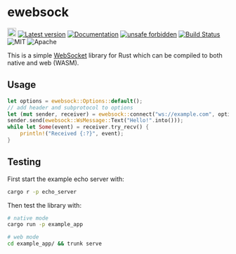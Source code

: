 # ewebsock

[<img alt="github" src="https://img.shields.io/badge/github-rerun_io/ewebsock-8da0cb?logo=github" height="20">](https://github.com/rerun-io/ewebsock)
[![Latest version](https://img.shields.io/crates/v/ewebsock.svg)](https://crates.io/crates/ewebsock)
[![Documentation](https://docs.rs/ewebsock/badge.svg)](https://docs.rs/ewebsock)
[![unsafe forbidden](https://img.shields.io/badge/unsafe-forbidden-success.svg)](https://github.com/rust-secure-code/safety-dance/)
[![Build Status](https://github.com/rerun-io/ewebsock/workflows/CI/badge.svg)](https://github.com/rerun-io/ewebsock/actions?workflow=CI)
![MIT](https://img.shields.io/badge/license-MIT-blue.svg)
![Apache](https://img.shields.io/badge/license-Apache-blue.svg)

This is a simple [WebSocket](https://en.wikipedia.org/wiki/WebSocket) library for Rust which can be compiled to both native and web (WASM).

## Usage

``` rust
let options = ewebsock::Options::default();
// add header and subprotocol to options
let (mut sender, receiver) = ewebsock::connect("ws://example.com", options).unwrap();
sender.send(ewebsock::WsMessage::Text("Hello!".into()));
while let Some(event) = receiver.try_recv() {
    println!("Received {:?}", event);
}
```

## Testing

First start the example echo server with:

```sh
cargo r -p echo_server
```

Then test the library with:

```sh
# native mode
cargo run -p example_app

# web mode
cd example_app/ && trunk serve
```
